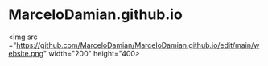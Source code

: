 # MarceloDamian.github.io
<img src ="https://github.com/MarceloDamian/MarceloDamian.github.io/edit/main/website.png" width="200" height="400>

